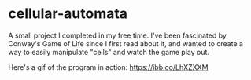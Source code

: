 # cellular-automata
A small project I completed in my free time. I've been fascinated by Conway's Game of Life since I first read about it, and wanted to create a way to easily manipulate "cells" and watch the game play out. 

Here's a gif of the program in action: https://ibb.co/LhXZXXM
